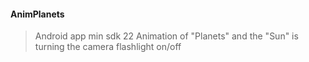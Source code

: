 #### AnimPlanets
 > Android app min sdk 22
 > Animation of "Planets" and the "Sun" is turning the camera flashlight on/off
